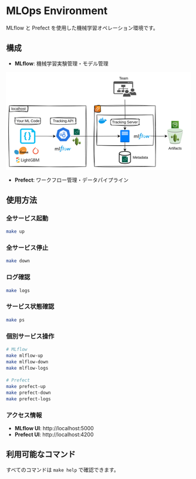 # MLOps Environment

MLflow と Prefect を使用した機械学習オペレーション環境です。

## 構成

- **MLflow**: 機械学習実験管理・モデル管理

![mlflow-architecture](./docs/imgs/mlflow-architecture.png)

- **Prefect**: ワークフロー管理・データパイプライン

## 使用方法

### 全サービス起動
```bash
make up
```

### 全サービス停止
```bash
make down
```

### ログ確認
```bash
make logs
```

### サービス状態確認
```bash
make ps
```

### 個別サービス操作
```bash
# MLflow
make mlflow-up
make mlflow-down
make mlflow-logs

# Prefect
make prefect-up
make prefect-down
make prefect-logs
```

### アクセス情報

- **MLflow UI**: http://localhost:5000
- **Prefect UI**: http://localhost:4200

## 利用可能なコマンド

すべてのコマンドは `make help` で確認できます。
